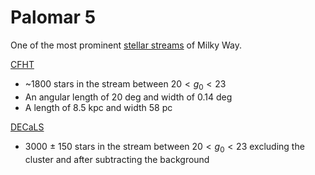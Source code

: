 # Palomar 5
One of the most prominent [stellar streams](<Stellar Streams>) of Milky Way.

[CFHT](<Telescopes and Missions#CFHT>)
- ~1800 stars in the stream between $20 < g_0 < 23$
- An angular length of 20 deg and width of 0.14 deg
- A length of 8.5 kpc and width 58 pc

[DECaLS](<Telescopes and Missions#DECaLS>)
- 3000 $\pm$ 150 stars in the stream between $20 < g_0 < 23$ excluding the cluster and after subtracting the background